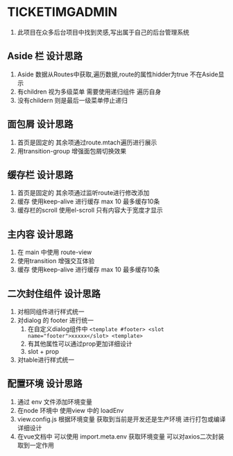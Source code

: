 # TICKETIMGADMIN 

1. 此项目在众多后台项目中找到灵感,写出属于自己的后台管理系统
   

## Aside 栏 设计思路
1. Aside 数据从Routes中获取,遍历数据,route的属性hidder为true 不在Aside显示
2. 有children 视为多级菜单 需要使用递归组件 遍历自身
3. 没有childern 则是最后一级菜单停止递归

## 面包屑 设计思路
1. 首页是固定的  其余项通过route.mtach遍历进行展示
2. 用transition-group 增强面包屑切换效果

## 缓存栏 设计思路
1. 首页是固定的  其余项通过监听route进行修改添加
2. 缓存 使用keep-alive 进行缓存 max 10  最多缓存10条
3. 缓存栏的scroll  使用el-scroll 只有内容大于宽度才显示

## 主内容 设计思路
1. 在 main 中使用 route-view 
2. 使用transition 增强交互体验
3. 缓存 使用keep-alive 进行缓存 max 10  最多缓存10条

## 二次封住组件 设计思路
1. 对相同组件进行样式统一
2. 对dialog 的 footer 进行统一
   1. 在自定义dialog组件中 
   ``<template #footer>
      <slot name="footer">xxxxx</slot>
     <template>``
   2. 有其他属性可以通过prop更加详细设计 
   3. slot + prop 
3. 对table进行样式统一
   
## 配置环境    设计思路
1. 通过 env 文件添加环境变量
2. 在node 环境中 使用view 中的 loadEnv
3. view.config.js 根据环境变量 获取到当前是开发还是生产环境 进行打包或编译详细设计
4. 在vue文档中 可以使用 import.meta.env 获取环境变量 可以对axios二次封装取到一定作用